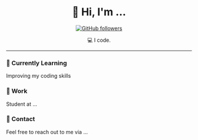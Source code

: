 <h1 align="center">👋 Hi, I'm ...</h1>

<p align="center">
  <a href="https://github.com/badrpink"><img alt="GitHub followers" src="https://img.shields.io/github/followers/badrpink?style=social"></a>
</p>

<p align="center">💻 I code.</p>

<hr>

<h3>🌱 Currently Learning</h3>
<p>Improving my coding skills</p>

<h3>💼 Work</h3>
<p>Student at ...</p>

<h3>📧 Contact</h3>
<p>Feel free to reach out to me via ...</p>
